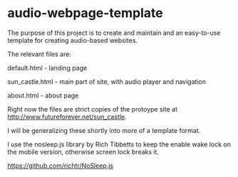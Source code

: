 # audio-webpage-template

The purpose of this project is to create and maintain and an easy-to-use template for creating audio-based websites.

The relevant files are:

default.html - landing page

sun_castle.html - main part of site, with audio player and navigation

about.html - about page

Right now the files are strict copies of the protoype site at http://www.futureforever.net/sun_castle. 

I will be generalizing these shortly into more of a template format.

I use the nosleep.js library by Rich Tibbetts to keep the enable wake lock on the mobile version, otherwise screen lock breaks it.

https://github.com/richtr/NoSleep.js
